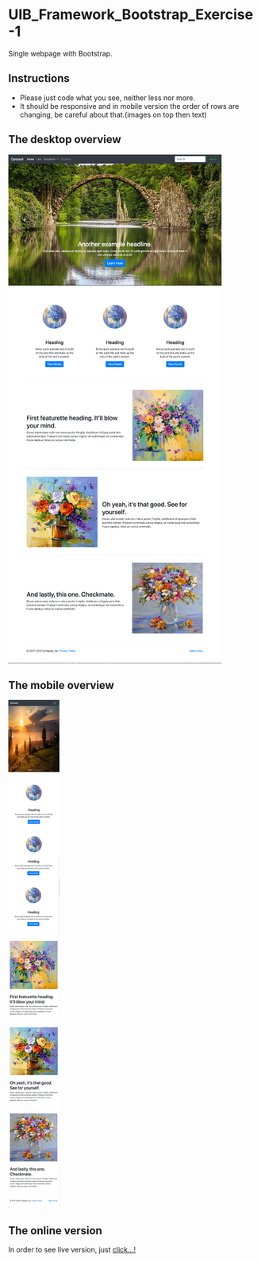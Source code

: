 # UIB_Framework_Bootstrap_Exercise-1

Single webpage with Bootstrap.

## Instructions

- Please just code what you see, neither less nor more.
- It should be responsive and in mobile version the order of rows are changing, be careful about that.(images on top then text)

## The desktop overview

![The overview](./images/desktop.png "The general overview")

## The mobile overview

![The overview](./images/mobile.png "The mobile overview")

## The online version

In order to see live version, just [click...!](https://hsnakk.github.io/UIB_Framework_Bootstrap_Exercise-1/)
